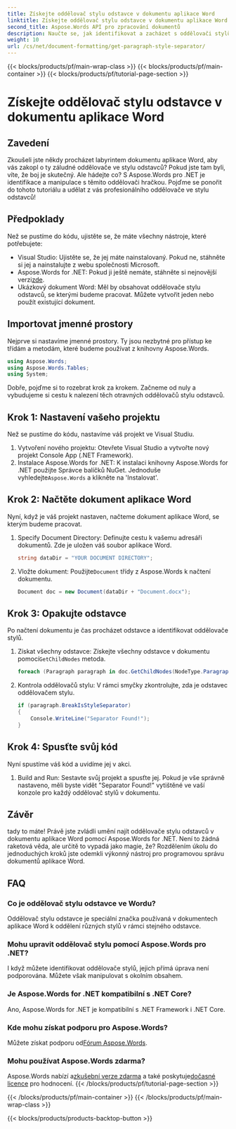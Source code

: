 ```yaml
---
title: Získejte oddělovač stylu odstavce v dokumentu aplikace Word
linktitle: Získejte oddělovač stylu odstavce v dokumentu aplikace Word
second_title: Aspose.Words API pro zpracování dokumentů
description: Naučte se, jak identifikovat a zacházet s oddělovači stylů odstavců v dokumentech aplikace Word pomocí Aspose.Words for .NET, pomocí tohoto komplexního, podrobného kurzu.
weight: 10
url: /cs/net/document-formatting/get-paragraph-style-separator/
---
```


{{< blocks/products/pf/main-wrap-class >}}
{{< blocks/products/pf/main-container >}}
{{< blocks/products/pf/tutorial-page-section >}}

# Získejte oddělovač stylu odstavce v dokumentu aplikace Word


## Zavedení

Zkoušeli jste někdy procházet labyrintem dokumentu aplikace Word, aby vás zakopl o ty záludné oddělovače ve stylu odstavců? Pokud jste tam byli, víte, že boj je skutečný. Ale hádejte co? S Aspose.Words pro .NET je identifikace a manipulace s těmito oddělovači hračkou. Pojďme se ponořit do tohoto tutoriálu a udělat z vás profesionálního oddělovače ve stylu odstavců!

## Předpoklady

Než se pustíme do kódu, ujistěte se, že máte všechny nástroje, které potřebujete:

- Visual Studio: Ujistěte se, že jej máte nainstalovaný. Pokud ne, stáhněte si jej a nainstalujte z webu společnosti Microsoft.
- Aspose.Words for .NET: Pokud ji ještě nemáte, stáhněte si nejnovější verzi[zde](https://releases.aspose.com/words/net/).
- Ukázkový dokument Word: Měl by obsahovat oddělovače stylu odstavců, se kterými budeme pracovat. Můžete vytvořit jeden nebo použít existující dokument.

## Importovat jmenné prostory

Nejprve si nastavíme jmenné prostory. Ty jsou nezbytné pro přístup ke třídám a metodám, které budeme používat z knihovny Aspose.Words.

```csharp
using Aspose.Words;
using Aspose.Words.Tables;
using System;
```

Dobře, pojďme si to rozebrat krok za krokem. Začneme od nuly a vybudujeme si cestu k nalezení těch otravných oddělovačů stylu odstavců.

## Krok 1: Nastavení vašeho projektu

Než se pustíme do kódu, nastavíme váš projekt ve Visual Studiu.

1. Vytvoření nového projektu: Otevřete Visual Studio a vytvořte nový projekt Console App (.NET Framework).
2.  Instalace Aspose.Words for .NET: K instalaci knihovny Aspose.Words for .NET použijte Správce balíčků NuGet. Jednoduše vyhledejte`Aspose.Words` a klikněte na 'Instalovat'.

## Krok 2: Načtěte dokument aplikace Word

Nyní, když je váš projekt nastaven, načteme dokument aplikace Word, se kterým budeme pracovat.

1. Specify Document Directory: Definujte cestu k vašemu adresáři dokumentů. Zde je uložen váš soubor aplikace Word.

    ```csharp
    string dataDir = "YOUR DOCUMENT DIRECTORY";
    ```

2.  Vložte dokument: Použijte`Document` třídy z Aspose.Words k načtení dokumentu.

    ```csharp
    Document doc = new Document(dataDir + "Document.docx");
    ```

## Krok 3: Opakujte odstavce

Po načtení dokumentu je čas procházet odstavce a identifikovat oddělovače stylů.

1.  Získat všechny odstavce: Získejte všechny odstavce v dokumentu pomocí`GetChildNodes` metoda.

    ```csharp
    foreach (Paragraph paragraph in doc.GetChildNodes(NodeType.Paragraph, true))
    ```

2. Kontrola oddělovačů stylu: V rámci smyčky zkontrolujte, zda je odstavec oddělovačem stylu.

    ```csharp
    if (paragraph.BreakIsStyleSeparator)
    {
        Console.WriteLine("Separator Found!");
    }
    ```

## Krok 4: Spusťte svůj kód

Nyní spustíme váš kód a uvidíme jej v akci.

1. Build and Run: Sestavte svůj projekt a spusťte jej. Pokud je vše správně nastaveno, měli byste vidět "Separator Found!" vytištěné ve vaší konzole pro každý oddělovač stylů v dokumentu.

## Závěr

tady to máte! Právě jste zvládli umění najít oddělovače stylu odstavců v dokumentu aplikace Word pomocí Aspose.Words for .NET. Není to žádná raketová věda, ale určitě to vypadá jako magie, že? Rozdělením úkolu do jednoduchých kroků jste odemkli výkonný nástroj pro programovou správu dokumentů aplikace Word.

## FAQ

### Co je oddělovač stylu odstavce ve Wordu?
Oddělovač stylu odstavce je speciální značka používaná v dokumentech aplikace Word k oddělení různých stylů v rámci stejného odstavce.

### Mohu upravit oddělovač stylu pomocí Aspose.Words pro .NET?
I když můžete identifikovat oddělovače stylů, jejich přímá úprava není podporována. Můžete však manipulovat s okolním obsahem.

### Je Aspose.Words for .NET kompatibilní s .NET Core?
Ano, Aspose.Words for .NET je kompatibilní s .NET Framework i .NET Core.

### Kde mohu získat podporu pro Aspose.Words?
 Můžete získat podporu od[Fórum Aspose.Words](https://forum.aspose.com/c/words/8).

### Mohu používat Aspose.Words zdarma?
 Aspose.Words nabízí a[zkušební verze zdarma](https://releases.aspose.com/) a také poskytuje[dočasné licence](https://purchase.aspose.com/temporary-license/) pro hodnocení.
{{< /blocks/products/pf/tutorial-page-section >}}

{{< /blocks/products/pf/main-container >}}
{{< /blocks/products/pf/main-wrap-class >}}

{{< blocks/products/products-backtop-button >}}
